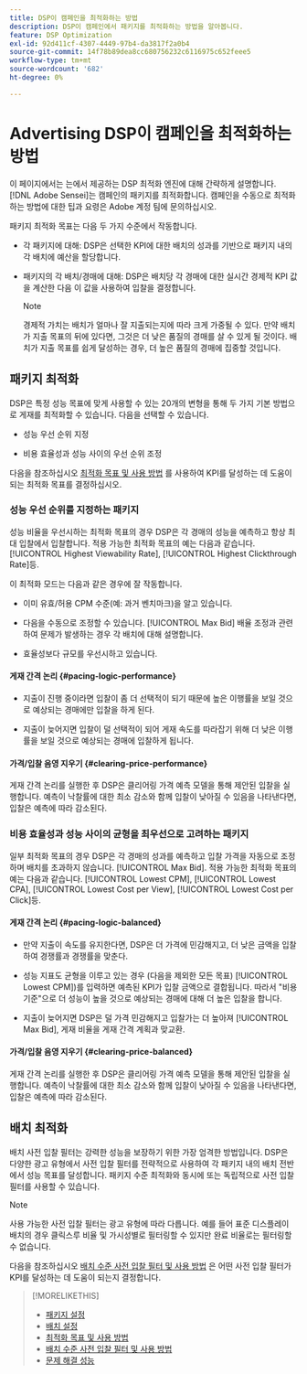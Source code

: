 ```yaml
---
title: DSP이 캠페인을 최적화하는 방법
description: DSP이 캠페인에서 패키지를 최적화하는 방법을 알아봅니다.
feature: DSP Optimization
exl-id: 92d411cf-4307-4449-97b4-da3817f2a0b4
source-git-commit: 14f78b89dea8cc680756232c6116975c652feee5
workflow-type: tm+mt
source-wordcount: '682'
ht-degree: 0%

---
```


# Advertising DSP이 캠페인을 최적화하는 방법

이 페이지에서는 는에서 제공하는 DSP 최적화 엔진에 대해 간략하게 설명합니다. [!DNL Adobe Sensei]는 캠페인의 패키지를 최적화합니다. 캠페인을 수동으로 최적화하는 방법에 대한 팁과 요령은 Adobe 계정 팀에 문의하십시오. <!-- add link to trading playbook if we add it to help -->

패키지 최적화 목표는 다음 두 가지 수준에서 작동합니다.

* 각 패키지에 대해: DSP은 선택한 KPI에 대한 배치의 성과를 기반으로 패키지 내의 각 배치에 예산을 할당합니다.

* 패키지의 각 배치/경매에 대해: DSP은 배치당 각 경매에 대한 실시간 경제적 KPI 값을 계산한 다음 이 값을 사용하여 입찰을 결정합니다.

   >[!NOTE]
   >
   >경제적 가치는 배치가 얼마나 잘 지출되는지에 따라 크게 가중될 수 있다. 만약 배치가 지출 목표의 뒤에 있다면, 그것은 더 낮은 품질의 경매를 살 수 있게 될 것이다. 배치가 지출 목표를 쉽게 달성하는 경우, 더 높은 품질의 경매에 집중할 것입니다.

## 패키지 최적화

DSP은 특정 성능 목표에 맞게 사용할 수 있는 20개의 변형을 통해 두 가지 기본 방법으로 게재를 최적화할 수 있습니다. 다음을 선택할 수 있습니다.

* 성능 우선 순위 지정

* 비용 효율성과 성능 사이의 우선 순위 조정

다음을 참조하십시오 [최적화 목표 및 사용 방법](optimization-goals.md) 를 사용하여 KPI를 달성하는 데 도움이 되는 최적화 목표를 결정하십시오.

### 성능 우선 순위를 지정하는 패키지

성능 비율을 우선시하는 최적화 목표의 경우 DSP은 각 경매의 성능을 예측하고 항상 최대 입찰에서 입찰합니다. 적용 가능한 최적화 목표의 예는 다음과 같습니다. [!UICONTROL Highest Viewability Rate], [!UICONTROL Highest Clickthrough Rate]등.

이 최적화 모드는 다음과 같은 경우에 잘 작동합니다.

* 이미 유효/허용 CPM 수준(예: 과거 벤치마크)을 알고 있습니다.

* 다음을 수동으로 조정할 수 있습니다. [!UICONTROL Max Bid] 배율 조정과 관련하여 문제가 발생하는 경우 각 배치에 대해 설명합니다.

* 효율성보다 규모를 우선시하고 있습니다.

#### 게재 간격 논리 {#pacing-logic-performance}

* 지출이 진행 중이라면 입찰이 좀 더 선택적이 되기 때문에 높은 이행률을 보일 것으로 예상되는 경매에만 입찰을 하게 된다.

* 지출이 늦어지면 입찰이 덜 선택적이 되어 게재 속도를 따라잡기 위해 더 낮은 이행률을 보일 것으로 예상되는 경매에 입찰하게 됩니다.

#### 가격/입찰 음영 지우기 {#clearing-price-performance}

게재 간격 논리를 실행한 후 DSP은 클리어링 가격 예측 모델을 통해 제안된 입찰을 실행합니다. 예측이 낙찰률에 대한 최소 감소와 함께 입찰이 낮아질 수 있음을 나타낸다면, 입찰은 예측에 따라 감소된다.

### 비용 효율성과 성능 사이의 균형을 최우선으로 고려하는 패키지

일부 최적화 목표의 경우 DSP은 각 경매의 성과를 예측하고 입찰 가격을 자동으로 조정하며 배치를 초과하지 않습니다. [!UICONTROL Max Bid]. 적용 가능한 최적화 목표의 예는 다음과 같습니다. [!UICONTROL Lowest CPM], [!UICONTROL Lowest CPA], [!UICONTROL Lowest Cost per View], [!UICONTROL Lowest Cost per Click]등.

#### 게재 간격 논리 {#pacing-logic-balanced}

* 만약 지출이 속도를 유지한다면, DSP은 더 가격에 민감해지고, 더 낮은 금액을 입찰하여 경쟁률과 경쟁률을 맞춘다.

* 성능 지표도 균형을 이루고 있는 경우 (다음을 제외한 모든 목표) [!UICONTROL Lowest CPM])를 입력하면 예측된 KPI가 입찰 금액으로 결합됩니다. 따라서 &quot;비용 기준&quot;으로 더 성능이 높을 것으로 예상되는 경매에 대해 더 높은 입찰을 합니다.

* 지출이 늦어지면 DSP은 덜 가격 민감해지고 입찰가는 더 높아져 [!UICONTROL Max Bid], 게재 비율을 게재 간격 계획과 맞교환.

#### 가격/입찰 음영 지우기 {#clearing-price-balanced}

게재 간격 논리를 실행한 후 DSP은 클리어링 가격 예측 모델을 통해 제안된 입찰을 실행합니다. 예측이 낙찰률에 대한 최소 감소와 함께 입찰이 낮아질 수 있음을 나타낸다면, 입찰은 예측에 따라 감소된다.

## 배치 최적화

배치 사전 입찰 필터는 강력한 성능을 보장하기 위한 가장 엄격한 방법입니다. DSP은 다양한 광고 유형에서 사전 입찰 필터를 전략적으로 사용하여 각 패키지 내의 배치 전반에서 성능 목표를 달성합니다. 패키지 수준 최적화와 동시에 또는 독립적으로 사전 입찰 필터를 사용할 수 있습니다.

>[!NOTE]
>
>사용 가능한 사전 입찰 필터는 광고 유형에 따라 다릅니다. 예를 들어 표준 디스플레이 배치의 경우 클릭스루 비율 및 가시성별로 필터링할 수 있지만 완료 비율로는 필터링할 수 없습니다.

다음을 참조하십시오 [배치 수준 사전 입찰 필터 및 사용 방법](optimization-pre-bid-filters.md) 은 어떤 사전 입찰 필터가 KPI를 달성하는 데 도움이 되는지 결정합니다.

>[!MORELIKETHIS]
>
>* [패키지 설정](/help/dsp/campaign-management/packages/package-settings.md)
>* [배치 설정](/help/dsp/campaign-management/placements/placement-settings.md)
>* [최적화 목표 및 사용 방법](optimization-goals.md)
>* [배치 수준 사전 입찰 필터 및 사용 방법](optimization-pre-bid-filters.md)
>* [문제 해결 성능](/help/dsp/optimization/troubleshooting-performance.md)

